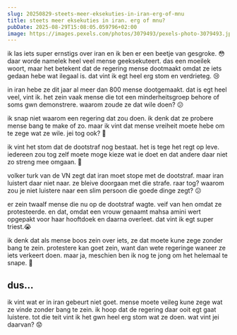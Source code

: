 ```yaml
---
slug: 20250829-steets-meer-eksekuties-in-iran-erg-of-mnu
title: steets meer eksekuties in iran. erg of mnu?
pubDate: 2025-08-29T15:08:05.059796+02:00
image: https://images.pexels.com/photos/3079493/pexels-photo-3079493.jpeg
---
```

ik las iets super ernstigs over iran en ik ben er een beetje van gesgroke. 😳 daar worde namelek heel veel mense geeksekuteert. das een moeilek woort, maar het betekent dat de regering mense dootmaakt omdat ze iets gedaan hebe wat ilegaal is. dat vint ik egt heel erg stom en verdrieteg. 😢

in iran hebe ze dit jaar al meer dan 800 mense dootgemaakt. dat is egt heel veel, vint ik. het zein vaak mense die tot een minderheitsgroep behore of soms gwn demonstrere. waarom zoude ze dat wile doen? 😕

ik snap niet waarom een regering dat zou doen. ik denk dat ze probere mense bang te make of zo. maar ik vint dat mense vreiheit moete hebe om te zege wat ze wile. jei tog ook? 🤔

ik vint het stom dat de dootstraf nog bestaat. het is tege het regt op leve. iedereen zou tog zelf moete moge kieze wat ie doet en dat andere daar niet zo streng mee omgaan. 😤

volker turk van de VN zegt dat iran moet stope met de dootstraf. maar iran luistert daar niet naar. ze bleive doorgaan met die strafe. raar tog? waarom zou je niet luistere naar een slim persoon die goede dinge zegt? 😕

er zein twaalf mense die nu op de dootstraf wagte. veif van hen omdat ze protesteerde. en dat, omdat een vrouw genaamt mahsa amini wert opgepakt voor haar hooftdoek en daarna overleet. dat vint ik egt super triest.😭

ik denk dat als mense boos zein over iets, ze dat moete kune zege zonder bang te zein. protestere kan goet zein, want dan wete regeringe waneer ze iets verkeert doen. maar ja, meschien ben ik nog te jong om het helemaal te snape. 🤷

## dus...

ik vint wat er in iran gebeurt niet goet. mense moete veileg kune zege wat ze vinde zonder bang te zein. ik hoop dat de regering daar ooit egt gaat luistere. tot die teit vint ik het gwn heel erg stom wat ze doen. wat vint jei daarvan? 😟
